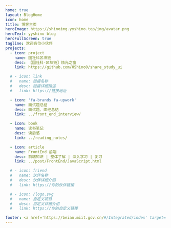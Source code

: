 ```yaml
---
home: true
layout: BlogHome
icon: home
title: 博客主页
heroImage: https://shinoimg.yyshino.top/img/avatar.png
heroText: yyshino blog
heroFullScreen: true
tagline: 欢迎各位小伙伴
projects:
  - icon: project
    name: 国社科区块链
    desc: 【国社科-区块链】烛光之窗
    link: https://github.com/0Shino0/share_study_ui

  # - icon: link
  #   name: 链接名称
  #   desc: 链接详细描述
  #   link: https://链接地址

  - icon: 'fa-brands fa-upwork'
    name: 面试题总结
    desc: 面试题、面经总结
    link: ../front_end_interview/

  - icon: book
    name: 读书笔记
    desc: 读后感
    link: ../reading_notes/

  - icon: article
    name: FrontEnd 前端
    desc: 前端知识 | 整体了解 | 深入学习 | 复习
    link: ../post/FrontEnd/JavaScript.html

  # - icon: friend
  #   name: 伙伴名称
  #   desc: 伙伴详细介绍
  #   link: https://你的伙伴链接

  # - icon: /logo.svg
  #   name: 自定义项目
  #   desc: 自定义详细介绍
  #   link: https://你的自定义链接

footer: <a href='https://beian.miit.gov.cn/#/Integrated/index' target='_blank'>湘ICP备2021015837号</a>
---
```

